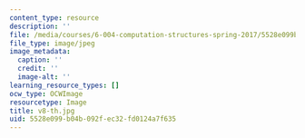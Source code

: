 ```yaml
---
content_type: resource
description: ''
file: /media/courses/6-004-computation-structures-spring-2017/5528e099b04b092fec32fd0124a7f635_v8-th.jpg
file_type: image/jpeg
image_metadata:
  caption: ''
  credit: ''
  image-alt: ''
learning_resource_types: []
ocw_type: OCWImage
resourcetype: Image
title: v8-th.jpg
uid: 5528e099-b04b-092f-ec32-fd0124a7f635
---
```

